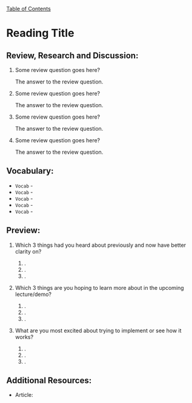 [Table of Contents](README.md)

# Reading Title

## Review, Research and Discussion:

1. Some review question goes here?

    The answer to the review question. 

2. Some review question goes here?

    The answer to the review question.

3. Some review question goes here?

    The answer to the review question.

4. Some review question goes here?

    The answer to the review question.

## Vocabulary:

* `Vocab` -  
* `Vocab` -
* `Vocab` -
* `Vocab` -
* `Vocab` -

## Preview: 

1. Which 3 things had you heard about previously and now have better clarity on?

    1. .
    2. .
    3. .

2. Which 3 things are you hoping to learn more about in the upcoming lecture/demo?

    1. .
    2. .
    3. .

3. What are you most excited about trying to implement or see how it works?

    1. .
    2. .
    3. .
    
## Additional Resources:

* Article: []()